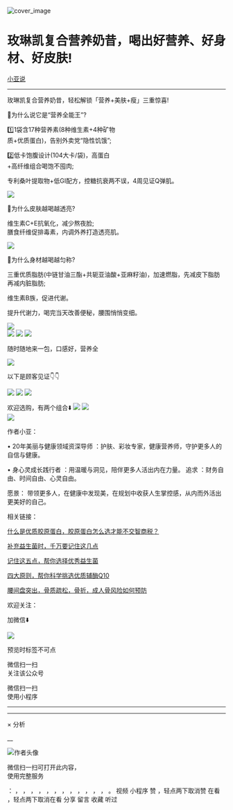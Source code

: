 ![cover_image](https://mmbiz.qpic.cn/mmbiz_jpg/A8SKDch4cJHteLAv8InUS2ZqgDLBJAN32pOBTwHiatfuSru9AgHiadbZJfOs0kHtvIycm88BAIiaib2ByPawuBZhHw/0?wx_fmt=jpeg)

#  玫琳凯复合营养奶昔，喝出好营养、好身材、好皮肤!

[ 小亚说 ](javascript:void\(0\);)

__ _ _ _ _

  

玫琳凯复合营养奶昔，轻松解锁「营养+美肤+瘦」三重惊喜!  
  
🌸为什么说它是“营养全能王”?

  
1️⃣1袋含17种营养素(8种维生素+4种矿物  
质+优质蛋白)，告别外卖党“隐性饥饿”;

  
2️⃣低卡饱腹设计(104大卡/袋)，高蛋白  
+高纤维组合喝饱不囤肉;

  
专利桑叶提取物+低GI配方，控糖抗衰两不误，4周见证Q弹肌。  

  

![](https://mmbiz.qpic.cn/mmbiz_jpg/A8SKDch4cJHteLAv8InUS2ZqgDLBJAN3JdAmUVyGXrwtgPoKOficPxaiaPdZJVyVQJARSsK69CENAhDpFOPl9KCQ/640?wx_fmt=jpeg)  

🌸为什么皮肤越喝越透亮?  

  
维生素C+E抗氧化，减少熬夜脸;  
膳食纤维促排毒素，内调外养打造透亮肌。  

  

![](https://mmbiz.qpic.cn/mmbiz_jpg/A8SKDch4cJHteLAv8InUS2ZqgDLBJAN3Ihu3T4AKMM6hY7gQtasufUqZD52UC6EcbCBibDf8LMsiazjwwyNxL3Wg/640?wx_fmt=jpeg)  
  

🌸为什么身材越喝越匀称?  

  
三重优质脂肪(中链甘油三酯+共轭亚油酸+亚麻籽油)，加速燃脂，先减皮下脂肪再减内脏脂肪;

  

维生素B族，促进代谢。

  
提升代谢力，喝完当天改善便秘，腰围悄悄变细。

  

![](https://mmbiz.qpic.cn/mmbiz_jpg/A8SKDch4cJHteLAv8InUS2ZqgDLBJAN35lM39TzDcrhmDZ30tWtdmKjgM9MYYH7pyCmT0CHPxN40Vjn5p5Al2A/640?wx_fmt=jpeg)  
![](https://mmbiz.qpic.cn/mmbiz_jpg/A8SKDch4cJHteLAv8InUS2ZqgDLBJAN3RCDDlJrn0F9Vu21VDTyjqeMQtqeiaT7azYibvww4kQLlFoOM8okl4v5g/640?wx_fmt=jpeg)
![](https://mmbiz.qpic.cn/mmbiz_jpg/A8SKDch4cJHteLAv8InUS2ZqgDLBJAN3QD8e2ykPJe2LD1lfbu0xo0CzPdqdKgVkpz8JPq3oE7V5aNcvSTkOiag/640?wx_fmt=jpeg)
![](https://mmbiz.qpic.cn/mmbiz_jpg/A8SKDch4cJHteLAv8InUS2ZqgDLBJAN3JUVc4RmI5bl6Vz4B1Y2tPMRNHXibUoGBicU1WytuIicM0uCVpft7mOvZQ/640?wx_fmt=jpeg)

  

随时随地来一包，口感好，营养全

![](https://mmbiz.qpic.cn/mmbiz_jpg/A8SKDch4cJHteLAv8InUS2ZqgDLBJAN34BGOCuiatXyWa665frj6t3KEVw8kpuUx4DaDocElK4VJxsvhJ6yribibQ/640?wx_fmt=jpeg)  

  

以下是顾客见证👇👇

![](https://mmbiz.qpic.cn/mmbiz_jpg/A8SKDch4cJHteLAv8InUS2ZqgDLBJAN3iaTibqF6ncVqm4ica1Sj3TdUZbk0ibv5FoCVqECPOe0jE77mEJG0KA239Q/640?wx_fmt=jpeg)
![](https://mmbiz.qpic.cn/mmbiz_jpg/A8SKDch4cJHteLAv8InUS2ZqgDLBJAN35F1UwsAzvoib7TbP1wB5Q2CDGM0ZcK3oaOH8Lz28pY3FI3aWvq82Ppg/640?wx_fmt=jpeg)
![](https://mmbiz.qpic.cn/mmbiz_jpg/A8SKDch4cJHteLAv8InUS2ZqgDLBJAN3jCdicfNPZl2acHkic5ghqicsA094nSWiccO53c7uZJIzhaaia2OHzz1o8ug/640?wx_fmt=jpeg)

  

  

欢迎选购，有两个组合⬇️
![](https://mmbiz.qpic.cn/mmbiz_jpg/A8SKDch4cJHteLAv8InUS2ZqgDLBJAN3FXfAQBA9De98hfHWUAhJhcBIHKKxnnrLxaeicrvrpRoD0Md06gFicvxQ/640?wx_fmt=jpeg)
![](https://mmbiz.qpic.cn/mmbiz_jpg/A8SKDch4cJHteLAv8InUS2ZqgDLBJAN37z8oSiaFXtkXIpksvpv8vF8qRVX9ib5OhKx5gEKxmIZSaIibQL5bvYoKw/640?wx_fmt=jpeg)  
![](https://mmbiz.qpic.cn/mmbiz_jpg/A8SKDch4cJHteLAv8InUS2ZqgDLBJAN3NT6p6cPOAYuKtMrImHHd34STyTcU9NKwwuEsM3vXvkAosv5MDjgxhQ/640?wx_fmt=jpeg)

  

  

作者小亚：

•  20年美丽与健康领域资深导师  ：护肤、彩妆专家，健康营养师，守护更多人的自信与健康。

•  身心灵成长践行者  ：用温暖与洞见，陪伴更多人活出内在力量。  追求  ：财务自由、时间自由、心灵自由。

愿景：  带领更多人，在健康中发现美，在规划中收获人生掌控感，从内而外活出更美好的自己。

  

相关链接：

[ 什么是优质胶原蛋白，胶原蛋白怎么选才能不交智商税？
](https://mp.weixin.qq.com/s?__biz=MzUxNDAwNTk0MQ==&mid=2247485486&idx=2&sn=eb445bb0a752e76dff496628355e3af5&scene=21#wechat_redirect)  

[ 补充益生菌时，千万要记住这几点
](https://mp.weixin.qq.com/s?__biz=MzUxNDAwNTk0MQ==&mid=2247485347&idx=1&sn=9f38f768a0a29af0e78ca22cd7bedd5f&scene=21#wechat_redirect)  

[ 记住这五点，帮你选择优秀益生菌
](https://mp.weixin.qq.com/s?__biz=MzUxNDAwNTk0MQ==&mid=2247485233&idx=1&sn=efe9ec91e7182377b80e92ccfcbbcbfe&scene=21#wechat_redirect)  

[ 四大原则，帮你科学挑选优质辅酶Q10
](https://mp.weixin.qq.com/s?__biz=MzUxNDAwNTk0MQ==&mid=2247485202&idx=2&sn=f090879b2e3c4f86c088512679746fb8&scene=21#wechat_redirect)  

[ 腰间盘突出，骨质疏松，骨折，成人骨风险如何预防
](https://mp.weixin.qq.com/s?__biz=MzUxNDAwNTk0MQ==&mid=2247484926&idx=1&sn=21d233c54b8ec1810cd5083fc3b16b2d&scene=21#wechat_redirect)  

  

  

欢迎关注：

  

加微信⬇️

![](https://mmbiz.qpic.cn/mmbiz_jpg/A8SKDch4cJHteLAv8InUS2ZqgDLBJAN3IvH4I8ibaR24icSSSYM7olKpluOUcvpgxZ6dVvKkN4md4hbVcbfDOUvQ/640?wx_fmt=jpeg)

  

预览时标签不可点

微信扫一扫  
关注该公众号



微信扫一扫  
使用小程序

****



****



×  分析

__

![作者头像](http://mmbiz.qpic.cn/mmbiz_png/A8SKDch4cJE0KicTMyrVCx3VLqEgic5sJ1V5QeGZTibG9GLZlSCXSj5ByXNkib5PBrZVMkI41KKxgwE1K9gfypUeRg/0?wx_fmt=png)

微信扫一扫可打开此内容，  
使用完整服务

：  ，  ，  ，  ，  ，  ，  ，  ，  ，  ，  ，  ，  。  视频  小程序  赞  ，轻点两下取消赞  在看  ，轻点两下取消在看
分享  留言  收藏  听过

